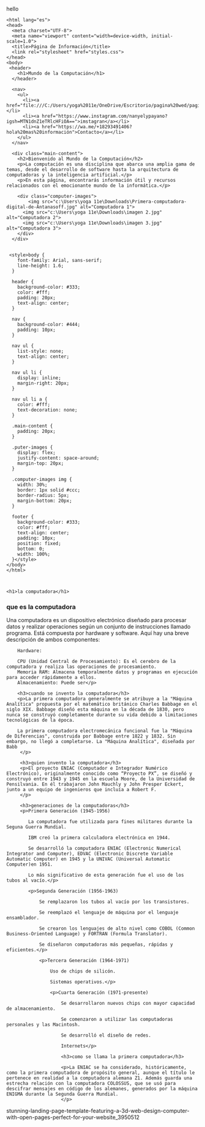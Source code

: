 
hello
<html lang="es">
<head>
    <meta charset="UTF-8">
    <meta name="viewport" content="width=device-width, initial-scale=1.0">
    <title>Página de Saludo</title>
</head>
<body>


    
    <html lang="es">
    <head>
      <meta charset="UTF-8">
      <meta name="viewport" content="width=device-width, initial-scale=1.0">
      <title>Página de Información</title>
      <link rel="stylesheet" href="styles.css">
    </head>
    <body>
     <header>
        <h1>Mundo de la Computación</h1>
      </header>
      
      <nav>
        <ul>
          <li><a href="file:///C:/Users/yoga%2011e/OneDrive/Escritorio/pagina%20wed/pagina%20wed.html#">Inicio</a></li>
          <li><a href="https://www.instagram.com/nanyelypayano?igsh=MTN1dnZ1eTRlcHFiOA==">imstagran</a></li>
          <li><a href="https://wa.me/+18293491406?hola%20mas%20información">Contacto</a></li>
        </ul>
      </nav>
      
      <div class="main-content">
        <h2>Bienvenido al Mundo de la Computación</h2>
        <p>La computación es una disciplina que abarca una amplia gama de temas, desde el desarrollo de software hasta la arquitectura de computadoras y la inteligencia artificial.</p>
        <p>En esta página, encontrarás información útil y recursos relacionados con el emocionante mundo de la informática.</p>
        
        <div class="computer-images">
            <img src="c:\Users\yoga 11e\Downloads\Primera-computadora-digital-de-Antanasoff.jpg" alt="Computadora 1">
          <img src="c:\Users\yoga 11e\Downloads\imagen 2.jpg" alt="Computadora 2">
          <img src="c:\Users\yoga 11e\Downloads\imagen 3.jpg" alt="Computadora 3">
        </div>
      </div>
      
    
     <style>body {
        font-family: Arial, sans-serif;
        line-height: 1.6;
      }
      
      header {
        background-color: #333;
        color: #fff;
        padding: 20px;
        text-align: center;
      }
      
      nav {
        background-color: #444;
        padding: 10px;
      }
      
      nav ul {
        list-style: none;
        text-align: center;
      }
      
      nav ul li {
        display: inline;
        margin-right: 20px;
      }
      
      nav ul li a {
        color: #fff;
        text-decoration: none;
      }
      
      .main-content {
        padding: 20px;
      }
      
      .puter-images {
        display: flex;
        justify-content: space-around;
        margin-top: 20px;
      }
      
      .computer-images img {
        width: 30%;
        border: 1px solid #ccc;
        border-radius: 5px;
        margin-bottom: 20px;
      }
      
      footer {
        background-color: #333;
        color: #fff;
        text-align: center;
        padding: 10px;
        position: fixed;
        bottom: 0;
        width: 100%;
      }</style>
    </body>
    </html>



    <h1>la computadora</h1>
  



<h3>que es la computadora</h3>
    <p>Una computadora es un dispositivo electrónico diseñado para procesar datos y realizar operaciones según un conjunto de instrucciones llamado programa. Está compuesta por hardware y software. Aquí hay una breve descripción de ambos componentes:

        Hardware:
        
        CPU (Unidad Central de Procesamiento): Es el cerebro de la computadora y realiza las operaciones de procesamiento.
        Memoria RAM: Almacena temporalmente datos y programas en ejecución para acceder rápidamente a ellos.
        Almacenamiento: Puede ser</p>

        <h3>cuando se invento la computadora</h3>
        <p>La primera computadora generalmente se atribuye a la "Máquina Analítica" propuesta por el matemático británico Charles Babbage en el siglo XIX. Babbage diseñó esta máquina en la década de 1830, pero nunca se construyó completamente durante su vida debido a limitaciones tecnológicas de la época.

        La primera computadora electromecánica funcional fue la "Máquina de Diferencias", construida por Babbage entre 1822 y 1832. Sin embargo, no llegó a completarse. La "Máquina Analítica", diseñada por Babb
         </p> 

         <h3>quien invento la computadora</h3>
         <p>El proyecto ENIAC (Computador e Integrador Numérico Electrónico), originalmente conocido como “Proyecto PX”, se diseñó y construyó entre 1943 y 1945 en la escuela Moore, de la Universidad de Pensilvania. En él trabajaron John Mauchly y John Presper Eckert, junto a un equipo de ingenieros que incluía a Robert F.
         </p>

         <h3>generaciones de la computadoras</h3>
         <p>Primera Generación (1945-1956)

            La computadora fue utilizada para fines militares durante la Seguna Guerra Mundial.
            
            IBM creó la primera calculadora electrónica en 1944.
            
            Se desarrolló la computadora ENIAC (Electronic Numerical Integrator and Computer), EDVAC (Electronic Discrete Variable Automatic Computer) en 1945 y la UNIVAC (Universal Automatic Computer)en 1951.
            
            Lo más significativo de esta generación fue el uso de los tubos al vacío.</p>

            <p>Segunda Generación (1956-1963)

                Se remplazaron los tubos al vacío por los transistores.
                
                Se reemplazó el lenguaje de máquina por el lenguaje ensamblador.
                
                Se crearon los lenguajes de alto nivel como COBOL (Common Business-Oriented Language) y FORTRAN (Formula Translator).
                
                Se diseñaron computadoras más pequeñas, rápidas y eficientes.</p>

                <p>Tercera Generación (1964-1971)

                    Uso de chips de silicón.
                    
                    Sistemas operativos.</p>

                    <p>Cuarta Generación (1971-presente)

                        Se desarrollaron nuevos chips con mayor capacidad de almacenamiento.
                        
                        Se comenzaron a utilizar las computadoras personales y las Macintosh.
                        
                        Se desarrolló el diseño de redes.
                        
                        Internets</p>

                        <h3>como se llama la primera computadora</h3>

                        <p>La ENIAC se ha considerado, históricamente, como la primera computadora de propósito general, aunque el título le pertenece en realidad a la computadora alemana Z1. Además guarda una estrecha relación con la computadora COLOSSUS, que se usó para descifrar mensajes en código de los alemanes, generados por la máquina ENIGMA durante la Segunda Guerra Mundial.
                        </p>


</body>
</html>

 stunning-landing-page-template-featuring-a-3d-web-design-computer-with-open-pages-perfect-for-your-website_3950512

